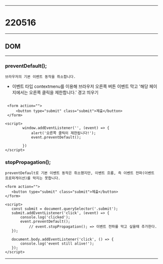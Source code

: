 <hr>

# 220516

<hr>

## DOM

<hr>

### preventDefault();

	브라우저의 기본 이벤트 동작을 취소합니다.
	
    
- 이벤트 타입 contextmenu를 이용해 브라우저 오른쪽 버튼 이벤트 막고 '해당 페이지에서는 오른쪽 클릭을 제한합니다.’ 경고 띄우기    
```

 <form action="">
     <button type="submit" class="submit">제출</button>
 </form>

<script>
        window.addEventListener('', (event) => {
            alert('오른쪽 클릭이 제한됩니다!');
            event.preventDefault();

        })
</script>
```

### stopPropagation();

	preventDefault로 기본 이벤트 동작은 취소했지만, 이벤트 흐름, 즉 이벤트 전파(이벤트 프로파게이션)를 막지는 못합니다.
    
 ```
 <form action="">
	<button type="submit" class="submit">제출</button>
</form>

<script>
	const submit = document.querySelector('.submit');
	submit.addEventListener('click', (event) => {
	    console.log('clicked');
	    event.preventDefault();
			// event.stopPropagation(); => 이벤트 전파를 막고 싶을때 추가한다.
	});
	
	document.body.addEventListener('click', () => {
	    console.log('event still alive!');
	});
</script>
 ```

<hr>


